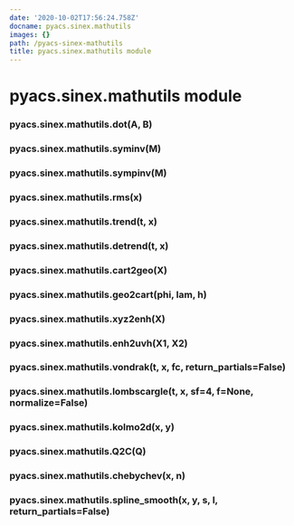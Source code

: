 ```yaml
---
date: '2020-10-02T17:56:24.758Z'
docname: pyacs.sinex.mathutils
images: {}
path: /pyacs-sinex-mathutils
title: pyacs.sinex.mathutils module
---
```


# pyacs.sinex.mathutils module


### pyacs.sinex.mathutils.dot(A, B)

### pyacs.sinex.mathutils.syminv(M)

### pyacs.sinex.mathutils.sympinv(M)

### pyacs.sinex.mathutils.rms(x)

### pyacs.sinex.mathutils.trend(t, x)

### pyacs.sinex.mathutils.detrend(t, x)

### pyacs.sinex.mathutils.cart2geo(X)

### pyacs.sinex.mathutils.geo2cart(phi, lam, h)

### pyacs.sinex.mathutils.xyz2enh(X)

### pyacs.sinex.mathutils.enh2uvh(X1, X2)

### pyacs.sinex.mathutils.vondrak(t, x, fc, return_partials=False)

### pyacs.sinex.mathutils.lombscargle(t, x, sf=4, f=None, normalize=False)

### pyacs.sinex.mathutils.kolmo2d(x, y)

### pyacs.sinex.mathutils.Q2C(Q)

### pyacs.sinex.mathutils.chebychev(x, n)

### pyacs.sinex.mathutils.spline_smooth(x, y, s, l, return_partials=False)
